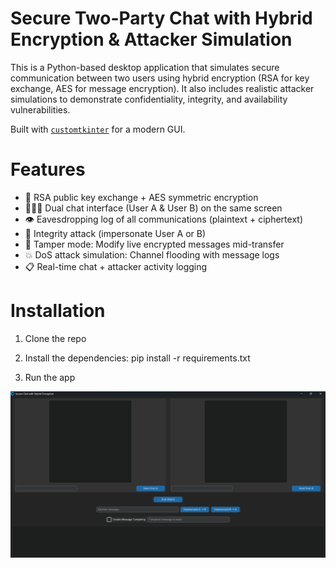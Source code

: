 # Secure Two-Party Chat with Hybrid Encryption & Attacker Simulation

This is a Python-based desktop application that simulates secure communication between two users using hybrid encryption (RSA for key exchange, AES for message encryption). It also includes realistic attacker simulations to demonstrate confidentiality, integrity, and availability vulnerabilities.

Built with [`customtkinter`](https://github.com/TomSchimansky/CustomTkinter) for a modern GUI.

# Features
- 🔐 RSA public key exchange + AES symmetric encryption
- 🧑‍🤝‍🧑 Dual chat interface (User A & User B) on the same screen
- 👁️ Eavesdropping log of all communications (plaintext + ciphertext)
- 🧪 Integrity attack (impersonate User A or B)
- 🔁 Tamper mode: Modify live encrypted messages mid-transfer
- 💥 DoS attack simulation: Channel flooding with message logs
- 📋 Real-time chat + attacker activity logging

# Installation
1. Clone the repo


2. Install the dependencies:
   pip install -r requirements.txt


3. Run the app

![Screenshot](capture.png)